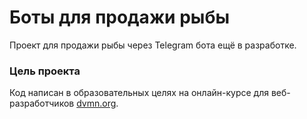 # Боты для продажи рыбы

Проект для продажи рыбы через Telegram бота ещё в разработке. 

    
### Цель проекта

Код написан в образовательных целях на онлайн-курсе для веб-разработчиков [dvmn.org](https://dvmn.org/).
